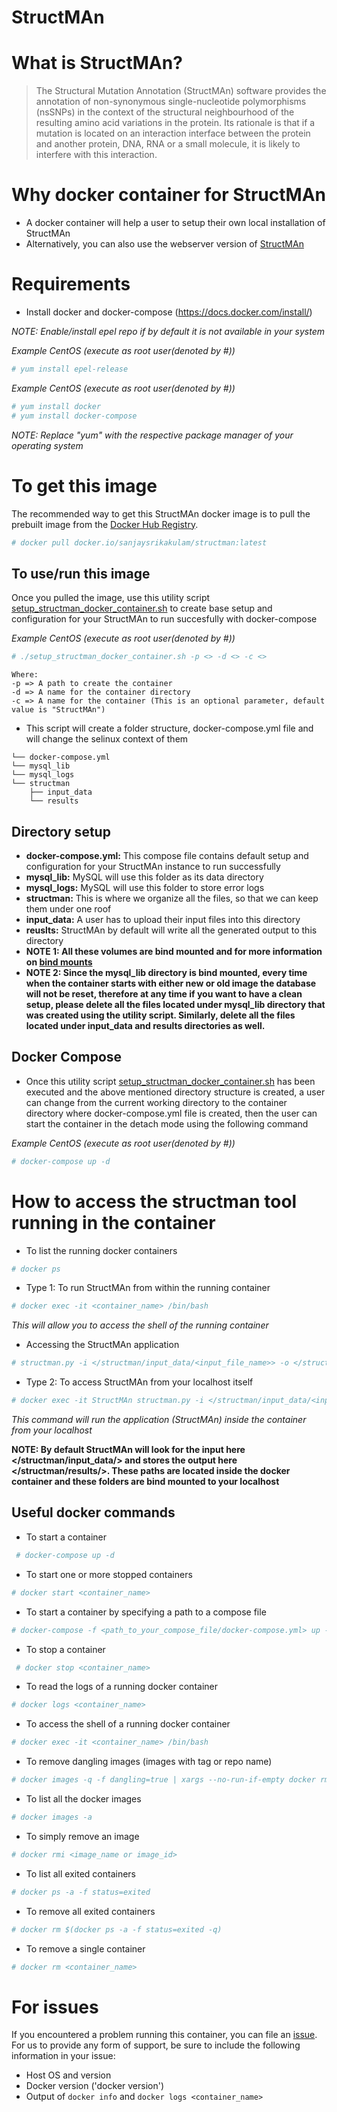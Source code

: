 # StructMAn

# What is StructMAn?

> The Structural Mutation Annotation (StructMAn) software provides the annotation of non-synonymous single-nucleotide polymorphisms (nsSNPs) in the context of the structural neighbourhood of the resulting amino acid variations in the protein. Its rationale is that if a mutation is located on an interaction interface between the protein and another protein, DNA, RNA or a small molecule, it is likely to interfere with this interaction.

# Why docker container for StructMAn

* A docker container will help a user to setup their own local installation of StructMAn 
* Alternatively, you can also use the webserver version of [StructMAn](http://structman.mpi-inf.mpg.de/)

# Requirements

* Install docker and docker-compose (https://docs.docker.com/install/)

*NOTE: Enable/install epel repo if by default it is not available in your system*

*Example CentOS (execute as root user(denoted by #))*
```bash
# yum install epel-release
```

*Example CentOS (execute as root user(denoted by #))*
```bash
# yum install docker
# yum install docker-compose
```
*NOTE: Replace "yum" with the respective package manager of your operating system*

# To get this image

The recommended way to get this StructMAn docker image is to pull the prebuilt image from the [Docker Hub Registry](https://hub.docker.com/r/sanjaysrikakulam/structman/).

```bash
# docker pull docker.io/sanjaysrikakulam/structman:latest
```

## To use/run this image

Once you pulled the image, use this utility script [setup_structman_docker_container.sh](https://github.com/sanjaysrikakulam/structman/blob/master/utility_scripts/setup_structman_docker_container.sh) to create base setup and configuration for your StructMAn to run succesfully with docker-compose

*Example CentOS (execute as root user(denoted by #))*
```bash
# ./setup_structman_docker_container.sh -p <> -d <> -c <>
```
```
Where: 
-p => A path to create the container
-d => A name for the container directory
-c => A name for the container (This is an optional parameter, default value is "StructMAn")
```
- This script will create a folder structure, docker-compose.yml file and will change the selinux context of them

```
└── docker-compose.yml
└── mysql_lib
└── mysql_logs
└── structman
    ├── input_data
    └── results
```
## Directory setup

- **docker-compose.yml:** This compose file contains default setup and configuration for your StructMAn instance to run successfully
- **mysql_lib:** MySQL will use this folder as its data directory
- **mysql_logs:** MySQL will use this folder to store error logs
- **structman:** This is where we organize all the files, so that we can keep them under one roof
- **input_data:** A user has to upload their input files into this directory
- **reuslts:** StructMAn by default will write all the generated output to this directory
- **NOTE 1: All these volumes are bind mounted and for more information on [bind mounts](https://docs.docker.com/storage/bind-mounts/)**
- **NOTE 2: Since the mysql_lib directory is bind mounted, every time when the container starts with either new or old image the database will not be reset, therefore at any time if you want to have a clean setup, please delete all the files located under mysql_lib directory that was created using the utility script. Similarly, delete all the files located under input_data and results directories as well.**


## Docker Compose

- Once this utility script [setup_structman_docker_container.sh](https://github.com/sanjaysrikakulam/structman/blob/master/utility_scripts/setup_structman_docker_container.sh) has been executed and the above mentioned directory structure is created, a user can change from the current working directory to the container directory where docker-compose.yml file is created, then the user can start the container in the detach mode using the following command

*Example CentOS (execute as root user(denoted by #))*
```bash
# docker-compose up -d
```
# How to access the structman tool running in the container
* To list the running docker containers
 
 ```bash
 # docker ps
```

* Type 1: To run StructMAn from within the running container

 ```bash
 # docker exec -it <container_name> /bin/bash
```
*This will allow you to access the shell of the running container*

* Accessing the StructMAn application

 ```bash
 # structman.py -i </structman/input_data/<input_file_name>> -o </structman/results/> 
```

* Type 2: To access StructMAn from your localhost itself

 ```bash
 # docker exec -it StructMAn structman.py -i </structman/input_data/<input_file_name>> -o </structman/results/>
```
*This command will run the application (StructMAn) inside the container from your localhost*

**NOTE: By default StructMAn will look for the input here </structman/input_data/> and stores the output here </structman/results/>. These paths are located inside the docker container and these folders are bind mounted to your localhost**

## Useful docker commands

* To start a container

```bash
 # docker-compose up -d
 ```
 
 * To start one or more stopped containers
 
 ```bash
 # docker start <container_name>
 ```
 
 * To start a container by specifying a path to a compose file
 
  ```bash
 # docker-compose -f <path_to_your_compose_file/docker-compose.yml> up -d
  ```
  
 * To stop a container

```bash
 # docker stop <container_name>
 ```

* To read the logs of a running docker container

```bash
# docker logs <container_name>
```

* To access the shell of a running docker container

```bash
# docker exec -it <container_name> /bin/bash
```

* To remove dangling images (images with <none> tag or repo name)

```bash
# docker images -q -f dangling=true | xargs --no-run-if-empty docker rmi
```

* To list all the docker images

```bash
# docker images -a
```

* To simply remove an image

```bash
# docker rmi <image_name or image_id>
```

* To list all exited containers

```bash
# docker ps -a -f status=exited
```

* To remove all exited containers

```bash
# docker rm $(docker ps -a -f status=exited -q)
```

* To remove a single container

```bash
# docker rm <container_name>
```

# For issues

If you encountered a problem running this container, you can file an [issue](https://github.com/sanjaysrikakulam/structman/issues). For us to provide any form of support, be sure to include the following information in your issue:

- Host OS and version
- Docker version ('docker version')
- Output of `docker info` and `docker logs <container_name>`
